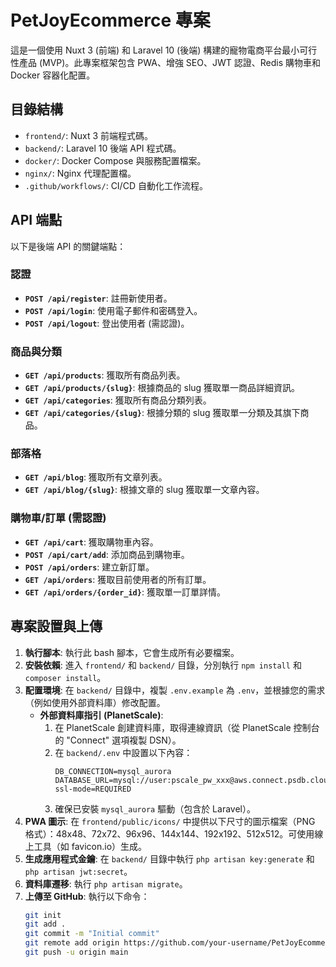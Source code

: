 # PetJoyEcommerce 專案

這是一個使用 Nuxt 3 (前端) 和 Laravel 10 (後端) 構建的寵物電商平台最小可行性產品 (MVP)。此專案框架包含 PWA、增強 SEO、JWT 認證、Redis 購物車和 Docker 容器化配置。

## 目錄結構

- `frontend/`: Nuxt 3 前端程式碼。
- `backend/`: Laravel 10 後端 API 程式碼。
- `docker/`: Docker Compose 與服務配置檔案。
- `nginx/`: Nginx 代理配置檔。
- `.github/workflows/`: CI/CD 自動化工作流程。

## API 端點

以下是後端 API 的關鍵端點：

### 認證
- **`POST /api/register`**: 註冊新使用者。
- **`POST /api/login`**: 使用電子郵件和密碼登入。
- **`POST /api/logout`**: 登出使用者 (需認證)。

### 商品與分類
- **`GET /api/products`**: 獲取所有商品列表。
- **`GET /api/products/{slug}`**: 根據商品的 slug 獲取單一商品詳細資訊。
- **`GET /api/categories`**: 獲取所有商品分類列表。
- **`GET /api/categories/{slug}`**: 根據分類的 slug 獲取單一分類及其旗下商品。

### 部落格
- **`GET /api/blog`**: 獲取所有文章列表。
- **`GET /api/blog/{slug}`**: 根據文章的 slug 獲取單一文章內容。

### 購物車/訂單 (需認證)
- **`GET /api/cart`**: 獲取購物車內容。
- **`POST /api/cart/add`**: 添加商品到購物車。
- **`POST /api/orders`**: 建立新訂單。
- **`GET /api/orders`**: 獲取目前使用者的所有訂單。
- **`GET /api/orders/{order_id}`**: 獲取單一訂單詳情。

## 專案設置與上傳

1. **執行腳本**: 執行此 bash 腳本，它會生成所有必要檔案。
2. **安裝依賴**: 進入 `frontend/` 和 `backend/` 目錄，分別執行 `npm install` 和 `composer install`。
3. **配置環境**: 在 `backend/` 目錄中，複製 `.env.example` 為 `.env`，並根據您的需求（例如使用外部資料庫）修改配置。
   - **外部資料庫指引 (PlanetScale)**:
     1. 在 PlanetScale 創建資料庫，取得連線資訊（從 PlanetScale 控制台的 "Connect" 選項複製 DSN）。
     2. 在 `backend/.env` 中設置以下內容：
        ```
        DB_CONNECTION=mysql_aurora
        DATABASE_URL=mysql://user:pscale_pw_xxx@aws.connect.psdb.cloud/petjoy_ecommerce?ssl-mode=REQUIRED
        ```
     3. 確保已安裝 `mysql_aurora` 驅動（包含於 Laravel）。
4. **PWA 圖示**: 在 `frontend/public/icons/` 中提供以下尺寸的圖示檔案（PNG 格式）：48x48、72x72、96x96、144x144、192x192、512x512。可使用線上工具（如 favicon.io）生成。
5. **生成應用程式金鑰**: 在 `backend/` 目錄中執行 `php artisan key:generate` 和 `php artisan jwt:secret`。
6. **資料庫遷移**: 執行 `php artisan migrate`。
7. **上傳至 GitHub**: 執行以下命令：
   ```bash
   git init
   git add .
   git commit -m "Initial commit"
   git remote add origin https://github.com/your-username/PetJoyEcommerce.git
   git push -u origin main
   ```
